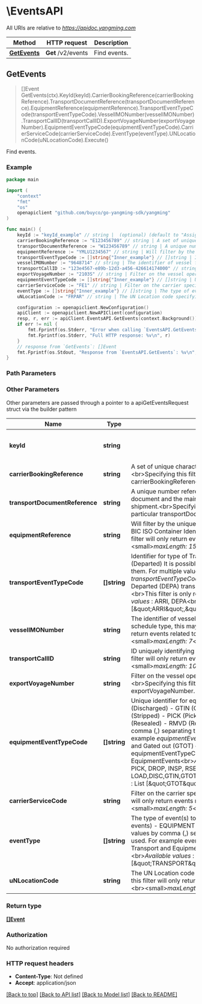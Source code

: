# \EventsAPI

All URIs are relative to *https://apidoc.yangming.com*

Method | HTTP request | Description
------------- | ------------- | -------------
[**GetEvents**](EventsAPI.md#GetEvents) | **Get** /v2/events | Find events.



## GetEvents

> []Event GetEvents(ctx).KeyId(keyId).CarrierBookingReference(carrierBookingReference).TransportDocumentReference(transportDocumentReference).EquipmentReference(equipmentReference).TransportEventTypeCode(transportEventTypeCode).VesselIMONumber(vesselIMONumber).TransportCallID(transportCallID).ExportVoyageNumber(exportVoyageNumber).EquipmentEventTypeCode(equipmentEventTypeCode).CarrierServiceCode(carrierServiceCode).EventType(eventType).UNLocationCode(uNLocationCode).Execute()

Find events.



### Example

```go
package main

import (
	"context"
	"fmt"
	"os"
	openapiclient "github.com/buyco/go-yangming-sdk/yangming"
)

func main() {
	keyId := "keyId_example" // string |  (optional) (default to "Assigned API Key")
	carrierBookingReference := "E123456789" // string | A set of unique characters provided by carrier to identify a booking.<br>Specifying this filter will only return events related to this particular carrierBookingReference.<br><small>*maxLength: 35*</small> (optional)
	transportDocumentReference := "W123456789" // string | A unique number reference allocated by the shipping line to the transport document and the main number used for the tracking of the status of the shipment.<br>Specifying this filter will only return events related to this particular transportDocumentReference <br><small>*maxLength: 20*</small> (optional)
	equipmentReference := "YMLU1234567" // string | Will filter by the unique identifier for the equipment, which should follow the BIC ISO Container Identification Number where possible.<br>Specifying this filter will only return events related to this particular equipmentReference<br><small>*maxLength: 15*</small> (optional)
	transportEventTypeCode := []string{"Inner_example"} // []string | Identifier for type of Transport event to filter by   - ARRI (Arrived)   - DEPA (Departed)  It is possible to select multiple values by comma (,) separating them. For multiple values the OR-operator is used. For example *transportEventTypeCode=ARRI,DEPA* matches **both** Arrived (ARRI) and Departed (DEPA) transport events.<br>Default is all transportEventTypeCodes.<br>This filter is only relevant when filtering on TransportEvents<br>*Available values* : ARRI, DEPA<br>*Default value* : ARRI,DEPA<br>*Example* : List [\"ARRI\",\"DEPA\"] (optional)
	vesselIMONumber := "9648714" // string | The identifier of vessel for which schedule details are published. Depending on schedule type, this may not be available yet.<br>Specifying this filter will only return events related to this particular vesselIMONumber. <br><small>*maxLength: 7*</small> (optional)
	transportCallID := "123e4567-e89b-12d3-a456-426614174000" // string | ID uniquely identifying a transport call, to filter events by.<br>Specifying this filter will only return events related to this particular transportCallID <br><small>*maxLength: 100*</small> (optional)
	exportVoyageNumber := "2103S" // string | Filter on the vessel operator-specific identifier of the export Voyage.<br>Specifying this filter will only return events related to this particular exportVoyageNumber. <br><small>*maxLength: 50*</small> (optional)
	equipmentEventTypeCode := []string{"Inner_example"} // []string | Unique identifier for equipmentEventTypeCode.   - LOAD (Loaded)   - DISC (Discharged)   - GTIN (Gated in)   - GTOT (Gated out)   - STUF (Stuffed)   - STRP (Stripped)   - PICK (Pick-up)   - DROP (Drop-off)   - INSP (Inspected)   - RSEA (Resealed)   - RMVD (Removed)  It is possible to select multiple values by comma (,) separating them. For multiple values the OR-operator is used. For example *equipmentEventTypeCode=GTIN,GTOT* matches **both** Gated in (GTIN) and Gated out (GTOT) equipment events.<br>Default is all equipmentEventTypeCodes.<br>This filter is only relevant when filtering on EquipmentEvents<br>*Available values* : LOAD, DISC, GTIN, GTOT, STUF, STRP, PICK, DROP, INSP, RSEA, RMVD<br>*Default value* : LOAD,DISC,GTIN,GTOT,STUF,STRP,PICK,DROP,INSP,RSEA,RMVD<br>*Example* : List [\"GTOT\",\"GTIN\"] (optional)
	carrierServiceCode := "FE1" // string | Filter on the carrier specific identifier of the service.<br>Specifying this filter will only return events related to this particular carrierServiceCode.<br><small>*maxLength: 5*</small> (optional)
	eventType := []string{"Inner_example"} // []string | The type of event(s) to filter by. Possible values are   - TRANSPORT (Transport events)   - EQUIPMENT (Equipment events)  It is possible to select multiple values by comma (,) separating them. For multiple values the OR-operator is used. For example eventType=TRANSPORT,EQUIPMENT matches both Transport and Equipment events.<br>Default value is all event types.<br>*Available values* : TRANSPORT, EQUIPMENT<br>*Example* : List [\"TRANSPORT\",\"EQUIPMENT\"] (optional)
	uNLocationCode := "FRPAR" // string | The UN Location code specifying where the place is located.<br>Specifying this filter will only return events related to this particular UN Location code.<br><small>*maxLength: 5*</small> (optional)

	configuration := openapiclient.NewConfiguration()
	apiClient := openapiclient.NewAPIClient(configuration)
	resp, r, err := apiClient.EventsAPI.GetEvents(context.Background()).KeyId(keyId).CarrierBookingReference(carrierBookingReference).TransportDocumentReference(transportDocumentReference).EquipmentReference(equipmentReference).TransportEventTypeCode(transportEventTypeCode).VesselIMONumber(vesselIMONumber).TransportCallID(transportCallID).ExportVoyageNumber(exportVoyageNumber).EquipmentEventTypeCode(equipmentEventTypeCode).CarrierServiceCode(carrierServiceCode).EventType(eventType).UNLocationCode(uNLocationCode).Execute()
	if err != nil {
		fmt.Fprintf(os.Stderr, "Error when calling `EventsAPI.GetEvents``: %v\n", err)
		fmt.Fprintf(os.Stderr, "Full HTTP response: %v\n", r)
	}
	// response from `GetEvents`: []Event
	fmt.Fprintf(os.Stdout, "Response from `EventsAPI.GetEvents`: %v\n", resp)
}
```

### Path Parameters



### Other Parameters

Other parameters are passed through a pointer to a apiGetEventsRequest struct via the builder pattern


Name | Type | Description  | Notes
------------- | ------------- | ------------- | -------------
 **keyId** | **string** |  | [default to &quot;Assigned API Key&quot;]
 **carrierBookingReference** | **string** | A set of unique characters provided by carrier to identify a booking.&lt;br&gt;Specifying this filter will only return events related to this particular carrierBookingReference.&lt;br&gt;&lt;small&gt;*maxLength: 35*&lt;/small&gt; | 
 **transportDocumentReference** | **string** | A unique number reference allocated by the shipping line to the transport document and the main number used for the tracking of the status of the shipment.&lt;br&gt;Specifying this filter will only return events related to this particular transportDocumentReference &lt;br&gt;&lt;small&gt;*maxLength: 20*&lt;/small&gt; | 
 **equipmentReference** | **string** | Will filter by the unique identifier for the equipment, which should follow the BIC ISO Container Identification Number where possible.&lt;br&gt;Specifying this filter will only return events related to this particular equipmentReference&lt;br&gt;&lt;small&gt;*maxLength: 15*&lt;/small&gt; | 
 **transportEventTypeCode** | **[]string** | Identifier for type of Transport event to filter by   - ARRI (Arrived)   - DEPA (Departed)  It is possible to select multiple values by comma (,) separating them. For multiple values the OR-operator is used. For example *transportEventTypeCode&#x3D;ARRI,DEPA* matches **both** Arrived (ARRI) and Departed (DEPA) transport events.&lt;br&gt;Default is all transportEventTypeCodes.&lt;br&gt;This filter is only relevant when filtering on TransportEvents&lt;br&gt;*Available values* : ARRI, DEPA&lt;br&gt;*Default value* : ARRI,DEPA&lt;br&gt;*Example* : List [\&quot;ARRI\&quot;,\&quot;DEPA\&quot;] | 
 **vesselIMONumber** | **string** | The identifier of vessel for which schedule details are published. Depending on schedule type, this may not be available yet.&lt;br&gt;Specifying this filter will only return events related to this particular vesselIMONumber. &lt;br&gt;&lt;small&gt;*maxLength: 7*&lt;/small&gt; | 
 **transportCallID** | **string** | ID uniquely identifying a transport call, to filter events by.&lt;br&gt;Specifying this filter will only return events related to this particular transportCallID &lt;br&gt;&lt;small&gt;*maxLength: 100*&lt;/small&gt; | 
 **exportVoyageNumber** | **string** | Filter on the vessel operator-specific identifier of the export Voyage.&lt;br&gt;Specifying this filter will only return events related to this particular exportVoyageNumber. &lt;br&gt;&lt;small&gt;*maxLength: 50*&lt;/small&gt; | 
 **equipmentEventTypeCode** | **[]string** | Unique identifier for equipmentEventTypeCode.   - LOAD (Loaded)   - DISC (Discharged)   - GTIN (Gated in)   - GTOT (Gated out)   - STUF (Stuffed)   - STRP (Stripped)   - PICK (Pick-up)   - DROP (Drop-off)   - INSP (Inspected)   - RSEA (Resealed)   - RMVD (Removed)  It is possible to select multiple values by comma (,) separating them. For multiple values the OR-operator is used. For example *equipmentEventTypeCode&#x3D;GTIN,GTOT* matches **both** Gated in (GTIN) and Gated out (GTOT) equipment events.&lt;br&gt;Default is all equipmentEventTypeCodes.&lt;br&gt;This filter is only relevant when filtering on EquipmentEvents&lt;br&gt;*Available values* : LOAD, DISC, GTIN, GTOT, STUF, STRP, PICK, DROP, INSP, RSEA, RMVD&lt;br&gt;*Default value* : LOAD,DISC,GTIN,GTOT,STUF,STRP,PICK,DROP,INSP,RSEA,RMVD&lt;br&gt;*Example* : List [\&quot;GTOT\&quot;,\&quot;GTIN\&quot;] | 
 **carrierServiceCode** | **string** | Filter on the carrier specific identifier of the service.&lt;br&gt;Specifying this filter will only return events related to this particular carrierServiceCode.&lt;br&gt;&lt;small&gt;*maxLength: 5*&lt;/small&gt; | 
 **eventType** | **[]string** | The type of event(s) to filter by. Possible values are   - TRANSPORT (Transport events)   - EQUIPMENT (Equipment events)  It is possible to select multiple values by comma (,) separating them. For multiple values the OR-operator is used. For example eventType&#x3D;TRANSPORT,EQUIPMENT matches both Transport and Equipment events.&lt;br&gt;Default value is all event types.&lt;br&gt;*Available values* : TRANSPORT, EQUIPMENT&lt;br&gt;*Example* : List [\&quot;TRANSPORT\&quot;,\&quot;EQUIPMENT\&quot;] | 
 **uNLocationCode** | **string** | The UN Location code specifying where the place is located.&lt;br&gt;Specifying this filter will only return events related to this particular UN Location code.&lt;br&gt;&lt;small&gt;*maxLength: 5*&lt;/small&gt; | 

### Return type

[**[]Event**](Event.md)

### Authorization

No authorization required

### HTTP request headers

- **Content-Type**: Not defined
- **Accept**: application/json

[[Back to top]](#) [[Back to API list]](../README.md#documentation-for-api-endpoints)
[[Back to Model list]](../README.md#documentation-for-models)
[[Back to README]](../README.md)

